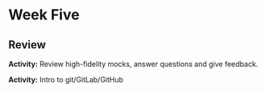 # Week Five

## Review

**Activity:** Review high-fidelity mocks, answer questions and give feedback. 

**Activity:** Intro to git/GitLab/GitHub
